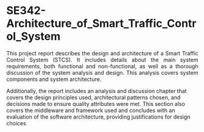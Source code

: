 # SE342-Architecture_of_Smart_Traffic_Control_System

<p align="justify">
This project report describes the design and architecture of a Smart Traffic Control System
(STCS). It includes details about the main system requirements, both functional and
non-functional, as well as a thorough discussion of the system analysis and design. This
analysis covers system components and system architecture.

Additionally, the report includes an analysis and discussion chapter that covers the design
principles used, architectural patterns chosen, and decisions made to ensure quality attributes
were met. This section also covers the middleware and framework used and concludes with
an evaluation of the software architecture, providing justifications for design choices
</p>
